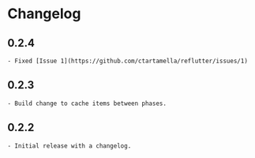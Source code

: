 # Changelog

## 0.2.4

    - Fixed [Issue 1](https://github.com/ctartamella/reflutter/issues/1)

## 0.2.3

    - Build change to cache items between phases.

## 0.2.2

    - Initial release with a changelog.